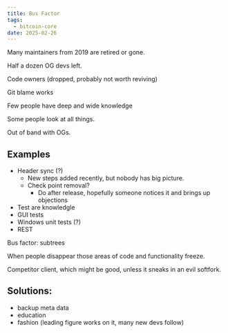 ```yaml
---
title: Bus Factor
tags:
  - bitcoin-core
date: 2025-02-26
---
```


Many maintainers from 2019 are retired or gone.

Half a dozen OG devs left.

Code owners (dropped, probably not worth reviving)

Git blame works

Few people have deep and wide knowledge

Some people look at all things.

Out of band with OGs.

## Examples
  
- Header sync (?)
  - New steps added recently, but nobody has big picture.
  - Check point removal?
    - Do after release, hopefully someone notices it and brings up objections
- Test are knowledgle
- GUI tests
- Windows unit tests (?)
- REST

Bus factor: subtrees

When people disappear those areas of code and functionality freeze.

Competitor client, which might be good, unless it sneaks in an evil softfork.

## Solutions:

- backup meta data
- education
- fashion (leading figure works on it, many new devs follow)
